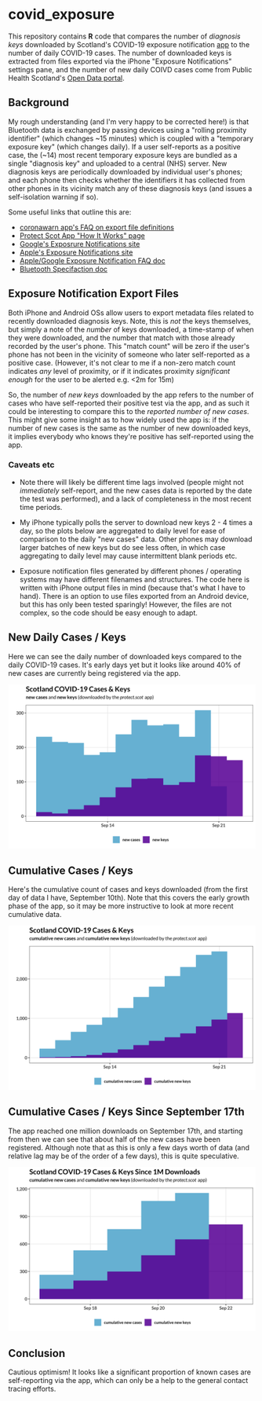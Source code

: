 # covid_exposure

This repository contains **R** code that compares the number of *diagnosis keys* downloaded by Scotland's COVID-19 exposure notification [app](https://protect.scot) to the number of daily COVID-19 cases. The number of downloaded keys is extracted from files exported via the iPhone "Exposure Notifications" settings pane, and the number of new daily COIVD cases come from Public Health Scotland's [Open Data portal](https://www.opendata.nhs.scot). 

## Background

My rough understanding (and I'm very happy to be corrected here!) is that Bluetooth data is exchanged by passing devices using a "rolling proximity identifier" (which changes ~15 minutes) which is coupled with a "temporary exposure key" (which changes daily). If a user self-reports as a positive case, the (~14) most recent temporary exposure keys are bundled as a single "diagnosis key" and uploaded to a central (NHS) server. New diagnosis keys are periodically downloaded by individual user's phones; and each phone then checks whether the identifiers it has collected from other phones in its vicinity match any of these diagnosis keys (and issues a self-isolation warning if so).

Some useful links that outline this are:
* [coronawarn app's FAQ on export file definitions](https://www.coronawarn.app/en/faq/#keys_matches)
* [Protect Scot App "How It Works" page](https://protect.scot/how-it-works)
* [Google's Exposrure Notifications site](https://www.google.com/covid19/exposurenotifications/)
* [Apple's Exposure Notifications site](https://covid19.apple.com/contacttracing)
* [Apple/Google Exposure Notification FAQ doc](https://static.googleusercontent.com/media/www.google.com/en//covid19/exposurenotifications/pdfs/Exposure-Notification-FAQ-v1.2.pdf)
* [Bluetooth Specifaction doc](https://blog.google/documents/70/Exposure_Notification_-_Bluetooth_Specification_v1.2.2.pdf)

## Exposure Notification Export Files

Both iPhone and Android OSs allow users to export metadata files related to recently downloaded diagnosis keys. Note, this is *not* the keys themselves, but simply a note of the *number* of keys downloaded, a time-stamp of when they were downloaded, and the number that match with those already recorded by the user's phone. This "match count" will be zero if the user's phone has not been in the vicinity of someone who later self-reported as a positive case. (However, it's not clear to me if a non-zero match count indicates *any* level of proximity, or if it indicates proximity *significant enough* for the user to be alerted e.g. <2m for 15m)

So, the number of *new keys* downloaded by the app refers to the number of cases who have self-reported their positive test via the app, and as such it could be interesting to compare this to the *reported number of new cases*. This might give some insight as to how widely used the app is: if the number of new cases is the same as the number of new downloaded keys, it implies everybody who knows they're positive has self-reported using the app.

### Caveats etc

* Note there will likely be different time lags involved (people might not *immediately* self-report, and the new cases data is reported by the date the test was performed), and a lack of completeness in the most recent time periods.

* My iPhone typically polls the server to download new keys 2 - 4 times a day, so the plots below are aggregated to daily level for ease of comparison to the daily "new cases" data. Other phones may download larger batches of new keys but do see less often, in which case aggregating to daily level may cause intermittent blank periods etc.

* Exposure notification files generated by different phones / operating systems may have different filenames and structures. The code here is written with iPhone output files in mind (because that's what I have to hand). There is an option to use files exported from an Android device, but this has only been tested sparingly! However, the files are not complex, so the code should be easy enough to adapt.

## New Daily Cases / Keys
Here we can see the daily number of downloaded keys compared to the daily COVID-19 cases. It's early days yet but it looks like around 40% of new cases are currently being registered via the app.

![](/pics/plot_cases_keys.png)

## Cumulative Cases / Keys
Here's the cumulative count of cases and keys downloaded (from the first day of data I have, September 10th). Note that this covers the early growth phase of the app, so it may be more instructive to look at more recent cumulative data.

![](/pics/plot_cum_cases_keys.png)

## Cumulative Cases / Keys Since September 17th
The app reached one million downloads on September 17th, and starting from then we can see that about half of the new cases have been registered. Although note that as this is only a few days worth of data (and relative lag may be of the order of a few days), this is quite speculative.

![](/pics/plot_cum_cases_keys_sep17.png)


## Conclusion

Cautious optimism! It looks like a significant proportion of known cases are self-reporting via the app, which can only be a help to the general contact tracing efforts.

